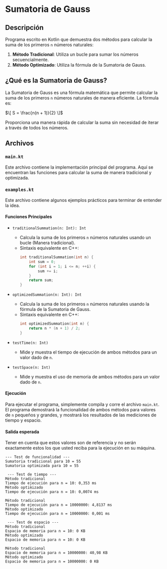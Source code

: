 # Sumatoria de Gauss

## Descripción

Programa escrito en Kotlin que demuestra dos métodos para calcular la suma de los primeros `n` números naturales:
1. **Método Tradicional**: Utiliza un bucle para sumar los números secuencialmente.
2. **Método Optimizado**: Utiliza la fórmula de la Sumatoria de Gauss.

## ¿Qué es la Sumatoria de Gauss?

La Sumatoria de Gauss es una fórmula matemática que permite calcular la suma de los primeros `n` números naturales de manera eficiente. La fórmula es:

$\[ S = \frac{n(n + 1)}{2} \]$

Proporciona una manera rápida de calcular la suma sin necesidad de iterar a través de todos los números.

## Archivos

### `main.kt`

Este archivo contiene la implementación principal del programa. Aquí se encuentran las funciones para calcular la suma de manera tradicional y optimizada.

### `examples.kt`

Este archivo contiene algunos ejemplos prácticos para terminar de entender la idea.

#### Funciones Principales

- `traditionalSummation(n: Int): Int`
    - Calcula la suma de los primeros `n` números naturales usando un bucle (Manera tradicional).
    - Sintaxis equivalente en C++:
      ```cpp
      int traditionalSummation(int n) {
          int sum = 0;
          for (int i = 1; i <= n; ++i) {
              sum += i;
          }
          return sum;
      }
      ```
- `optimizedSummation(n: Int): Int`
    - Calcula la suma de los primeros `n` números naturales usando la fórmula de la Sumatoria de Gauss.
    - Sintaxis equivalente en C++:
      ```cpp
      int optimizedSummation(int n) {
          return n * (n + 1) / 2;
      }
      ```

- `testTime(n: Int)`
    - Mide y muestra el tiempo de ejecución de ambos métodos para un valor dado de `n`.

- `testSpace(n: Int)`
    - Mide y muestra el uso de memoria de ambos métodos para un valor dado de `n`.

#### Ejecución

Para ejecutar el programa, simplemente compila y corre el archivo `main.kt`. El programa demostrará la funcionalidad de ambos métodos para valores de `n` pequeños y grandes, y mostrará los resultados de las mediciones de tiempo y espacio.

#### Salida esperada

Tener en cuenta que estos valores son de referencia y no serán exactamente estos los que usted reciba para la ejecución en su máquina.

```
--- Test de funcionalidad ---
Sumatoria tradicional para 10 = 55
Sumatoria optimizada para 10 = 55

 --- Test de tiempo ---
Método tradicional
Tiempo de ejecución para n = 10: 0,353 ms
Método optimizado
Tiempo de ejecución para n = 10: 0,0074 ms

Método tradicional
Tiempo de ejecución para n = 10000000: 4,8137 ms
Método optimizado
Tiempo de ejecución para n = 10000000: 0,001 ms

 --- Test de espacio ---
Método tradicional
Espacio de memoria para n = 10: 0 KB
Método optimizado
Espacio de memoria para n = 10: 0 KB

Método tradicional
Espacio de memoria para n = 10000000: 40,98 KB
Método optimizado
Espacio de memoria para n = 10000000: 0 KB
```
